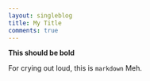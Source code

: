 ```yaml
---
layout: singleblog
title: My Title
comments: true
---
```


**This should be bold**

For crying out loud, this is ``markdown``
Meh.
